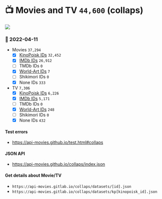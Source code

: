 # :tv: Movies and TV `44,600` (collaps)

<a href="https://API-Movies.github.io"><img src="https://API-Movies.github.io/banner.png?cache"></a>

### :date: 2022-04-11
- Movies `37,294`
  - [x] <a href="https://API-Movies.github.io/collaps/movie_kinopoisk_ids.json">KinoPoisk IDs</a> `32,452`
  - [x] <a href="https://API-Movies.github.io/collaps/movie_imdb_ids.json">IMDb IDs</a> `26,912`
  - [ ] TMDb IDs `0`
  - [x] <a href="https://API-Movies.github.io/collaps/movie_world_art_ids.json">World-Art IDs</a> `7`
  - [ ] Shikimori IDs `0`
  - [x] None IDs `333`
- TV `7,306`
  - [x] <a href="https://API-Movies.github.io/collaps/tv_kinopoisk_ids.json">KinoPoisk IDs</a> `6,226`
  - [x] <a href="https://API-Movies.github.io/collaps/tv_imdb_ids.json">IMDb IDs</a> `5,171`
  - [ ] TMDb IDs `0`
  - [x] <a href="https://API-Movies.github.io/collaps/tv_world_art_ids.json">World-Art IDs</a> `248`
  - [ ] Shikimori IDs `0`
  - [x] None IDs `432`
#### Test errors
- <a href='https://api-movies.github.io/test.html#collaps'>https://api-movies.github.io/test.html#collaps</a>
#### JSON API
- <a href='https://api-movies.github.io/collaps/index.json'>https://api-movies.github.io/collaps/index.json</a>
#### Get details about Movie/TV
- `https://api-movies.gitlab.io/collaps/datasets/[id].json`
- `https://api-movies.gitlab.io/collaps/datasets/kp[kinopoisk_id].json`
